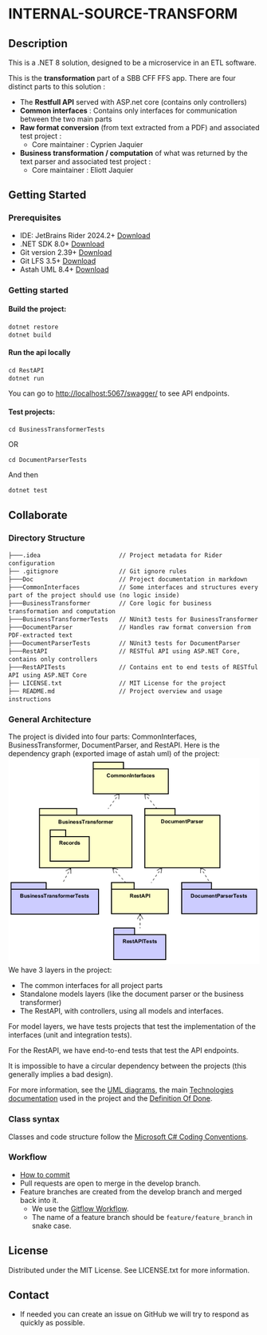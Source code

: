 # INTERNAL-SOURCE-TRANSFORM
## Description
This is a .NET 8 solution, designed to be a microservice in an ETL software.

This is the **transformation** part of a SBB CFF FFS app. There are four distinct parts to this solution :

- The **Restfull API** served with ASP.net core (contains only controllers)
- **Common interfaces** : Contains only interfaces for communication between the two main parts
- **Raw format conversion** (from text extracted from a PDF) and associated test project :
  - Core maintainer : Cyprien Jaquier
- **Business transformation / computation** of what was returned by the text parser and associated test project :
  - Core maintainer : Eliott Jaquier

## Getting Started

### Prerequisites
* IDE: JetBrains Rider 2024.2+ [Download](https://www.jetbrains.com/rider/download/)
* .NET SDK 8.0+ [Download](https://dotnet.microsoft.com/download)
* Git version 2.39+ [Download](https://git-scm.com/)
* Git LFS 3.5+ [Download](https://git-lfs.github.com/)
* Astah UML 8.4+ [Download](https://astah.net/products/astah-uml/)

### Getting started
#### Build the project:
```shell
dotnet restore
dotnet build
```

#### Run the api locally
```shell
cd RestAPI
dotnet run
```
You can go to [http://localhost:5067/swagger/](http://localhost:5067/swagger/index.html) to see API endpoints.

#### Test projects:
```shell
cd BusinessTransformerTests
```
OR
```shell
cd DocumentParserTests
```
And then
```shell
dotnet test
```

## Collaborate

### Directory Structure
```shell
├───.idea                      // Project metadata for Rider configuration
├── .gitignore                 // Git ignore rules
├───Doc                        // Project documentation in markdown
├───CommonInterfaces           // Some interfaces and structures every part of the project should use (no logic inside)
├───BusinessTransformer        // Core logic for business transformation and computation
├───BusinessTransformerTests   // NUnit3 tests for BusinessTransformer
├───DocumentParser             // Handles raw format conversion from PDF-extracted text
├───DocumentParserTests        // NUnit3 tests for DocumentParser
├───RestAPI                    // RESTful API using ASP.NET Core, contains only controllers
├───RestAPITests               // Contains ent to end tests of RESTful API using ASP.NET Core
├── LICENSE.txt                // MIT License for the project
├── README.md                  // Project overview and usage instructions
```

### General Architecture
The project is divided into four parts: CommonInterfaces, BusinessTransformer, DocumentParser, and RestAPI.
Here is the dependency graph (exported image of astah uml) of the project:
![Dependency graph](Doc/UMLExports/PackageDependencies.png)
We have 3 layers in the project: 
 - The common interfaces for all project parts
 - Standalone models layers (like the document parser or the business transformer)
 - The RestAPI, with controllers, using all models and interfaces.

For model layers, we have tests projects that test the implementation of the interfaces (unit and integration tests).

For the RestAPI, we have end-to-end tests that test the API endpoints.

It is impossible to have a circular dependency between the projects (this generally implies a bad design).

For more information, see the [UML diagrams](Doc/UML.asta), the main [Technologies documentation](Doc/Technologies.md) used in the project and the [Definition Of Done](Doc/DefinitionOfDone.md).

### Class syntax
Classes and code structure follow the [Microsoft C# Coding Conventions](https://learn.microsoft.com/en-us/dotnet/csharp/fundamentals/coding-style/coding-conventions).

### Workflow
* [How to commit](https://www.conventionalcommits.org/en/v1.0.0/)
* Pull requests are open to merge in the develop branch.
* Feature branches are created from the develop branch and merged back into it. 
  * We use the [Gitflow Workflow](https://www.atlassian.com/git/tutorials/comparing-workflows/gitflow-workflow).
  * The name of a feature branch should be `feature/feature_branch` in snake case.

## License
Distributed under the MIT License. See LICENSE.txt for more information.

## Contact
* If needed you can create an issue on GitHub we will try to respond as quickly as possible.
